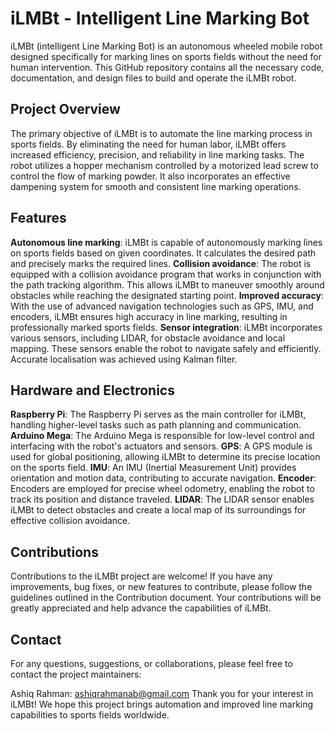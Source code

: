 # iLMBt - Intelligent Line Marking Bot
iLMBt (intelligent Line Marking Bot) is an autonomous wheeled mobile robot designed specifically for marking lines on sports fields without the need for human intervention. This GitHub repository contains all the necessary code, documentation, and design files to build and operate the iLMBt robot.

## Project Overview
The primary objective of iLMBt is to automate the line marking process in sports fields. By eliminating the need for human labor, iLMBt offers increased efficiency, precision, and reliability in line marking tasks. The robot utilizes a hopper mechanism controlled by a motorized lead screw to control the flow of marking powder. It also incorporates an effective dampening system for smooth and consistent line marking operations.

## Features
**Autonomous line marking**: iLMBt is capable of autonomously marking lines on sports fields based on given coordinates. It calculates the desired path and precisely marks the required lines.
**Collision avoidance**: The robot is equipped with a collision avoidance program that works in conjunction with the path tracking algorithm. This allows iLMBt to maneuver smoothly around obstacles while reaching the designated starting point.
**Improved accuracy**: With the use of advanced navigation technologies such as GPS, IMU, and encoders, iLMBt ensures high accuracy in line marking, resulting in professionally marked sports fields.
**Sensor integration**: iLMBt incorporates various sensors, including LIDAR, for obstacle avoidance and local mapping. These sensors enable the robot to navigate safely and efficiently. Accurate localisation was achieved using Kalman filter.

## Hardware and Electronics
**Raspberry Pi**: The Raspberry Pi serves as the main controller for iLMBt, handling higher-level tasks such as path planning and communication.
**Arduino Mega**: The Arduino Mega is responsible for low-level control and interfacing with the robot's actuators and sensors.
**GPS**: A GPS module is used for global positioning, allowing iLMBt to determine its precise location on the sports field.
**IMU**: An IMU (Inertial Measurement Unit) provides orientation and motion data, contributing to accurate navigation.
**Encoder**: Encoders are employed for precise wheel odometry, enabling the robot to track its position and distance traveled.
**LIDAR**: The LIDAR sensor enables iLMBt to detect obstacles and create a local map of its surroundings for effective collision avoidance.

## Contributions
Contributions to the iLMBt project are welcome! If you have any improvements, bug fixes, or new features to contribute, please follow the guidelines outlined in the Contribution document. Your contributions will be greatly appreciated and help advance the capabilities of iLMBt.

## Contact
For any questions, suggestions, or collaborations, please feel free to contact the project maintainers:

Ashiq Rahman: ashiqrahmanab@gmail.com
Thank you for your interest in iLMBt! We hope this project brings automation and improved line marking capabilities to sports fields worldwide.
